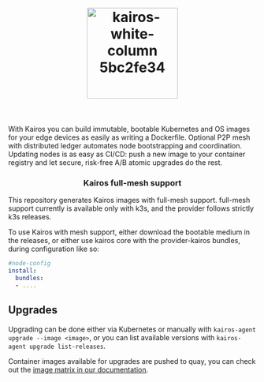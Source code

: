 <h1 align="center">
  <br>
     <img width="184" alt="kairos-white-column 5bc2fe34" src="https://user-images.githubusercontent.com/2420543/193010398-72d4ba6e-7efe-4c2e-b7ba-d3a826a55b7d.png">
    <br>
<br>
</h1>

With Kairos you can build immutable, bootable Kubernetes and OS images for your edge devices as easily as writing a Dockerfile. Optional P2P mesh with distributed ledger automates node bootstrapping and coordination. Updating nodes is as easy as CI/CD: push a new image to your container registry and let secure, risk-free A/B atomic upgrades do the rest.

<h3 align="center">Kairos full-mesh support </h3>

This repository generates Kairos images with full-mesh support. full-mesh support currently is available only with k3s, and the provider follows strictly k3s releases.

To use Kairos with mesh support, either download the bootable medium in the releases, or either use kairos core with the provider-kairos bundles, during configuration like so:
```yaml
#node-config
install:
  bundles:
  - ....
```

## Upgrades

Upgrading can be done either via Kubernetes or manually with `kairos-agent upgrade --image <image>`, or you can list available versions with `kairos-agent upgrade list-releases`. 

Container images available for upgrades are pushed to quay, you can check out the [image matrix in our documentation](https://kairos.io/docs/reference/image_matrix/).
